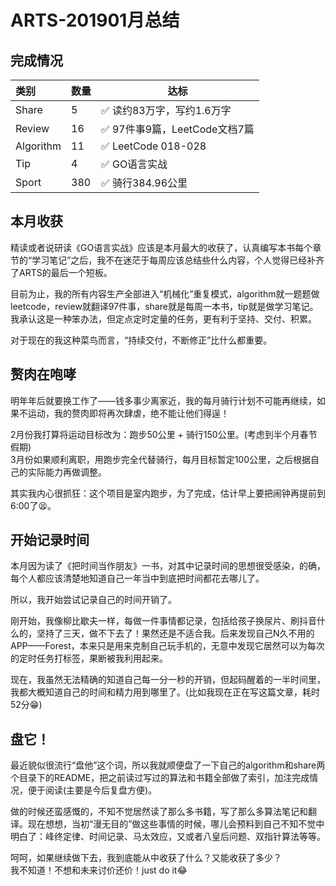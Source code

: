 # ARTS-201901月总结

## 完成情况

|   类别     |  数量 |              达标            |
|:----------|-------|-----------------------------|
| Share     |   5   | ✅ 读约83万字，写约1.6万字     |
| Review    |  16   | ✅ 97件事9篇，LeetCode文档7篇  |
| Algorithm |  11   | ✅ LeetCode 018-028         |
| Tip       |   4   | ✅ GO语言实战                 |
| Sport     |  380  | ✅ 骑行384.96公里             |

## 本月收获

精读或者说研读《GO语言实战》应该是本月最大的收获了，认真编写本书每个章节的“学习笔记”之后，我不在迷茫于每周应该总结些什么内容，个人觉得已经补齐了ARTS的最后一个短板。

目前为止，我的所有内容生产全部进入“机械化”重复模式，algorithm就一题题做leetcode，review就翻译97件事，share就是每周一本书，tip就是做学习笔记。我承认这是一种笨办法，但定点定时定量的任务，更有利于坚持、交付、积累。

对于现在的我这种菜鸟而言，“持续交付，不断修正”比什么都重要。

## 赘肉在咆哮

明年年后就要换工作了——钱多事少离家近，我的每月骑行计划不可能再继续，如果不运动，我的赘肉即将再次肆虐，绝不能让他们得逞！

2月份我打算将运动目标改为：跑步50公里 + 骑行150公里。(考虑到半个月春节假期)  
3月份如果顺利离职，用跑步完全代替骑行，每月目标暂定100公里，之后根据自己的实际能力再做调整。

其实我内心很抓狂：这个项目是室内跑步，为了完成，估计早上要把闹钟再提前到6:00了😫。

## 开始记录时间

本月因为读了《把时间当作朋友》一书，对其中记录时间的思想很受感染，的确，每个人都应该清楚地知道自己一年当中到底把时间都花去哪儿了。

所以，我开始尝试记录自己的时间开销了。

刚开始，我像柳比歇夫一样，每做一件事情都记录，包括给孩子换尿片、刷抖音什么的，坚持了三天，做不下去了！果然还是不适合我。后来发现自己N久不用的APP——Forest，本来只是用来克制自己玩手机的，无意中发现它居然可以为每次的定时任务打标签，果断被我利用起来。

现在，我虽然无法精确的知道自己每一分一秒的开销，但起码醒着的一半时间里，我都大概知道自己的时间和精力用到哪里了。(比如我现在正在写这篇文章，耗时52分😁)

## 盘它！

最近貌似很流行“盘他”这个词，所以我就顺便盘了一下自己的algorithm和share两个目录下的README，把之前读过写过的算法和书籍全部做了索引，加注完成情况，便于阅读(主要是今后复盘方便)。

做的时候还蛮感慨的，不知不觉居然读了那么多书籍，写了那么多算法笔记和翻译。现在想想，当初“漫无目的”做这些事情的时候，哪儿会预料到自己不知不觉中明白了：峰终定律、时间记录、马太效应，又或者八皇后问题、双指针算法等等。

呵呵，如果继续做下去，我到底能从中收获了什么？又能收获了多少？  
我不知道！不想和未来讨价还价！just do it😂